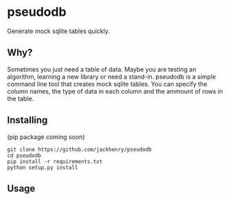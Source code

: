 # pseudodb
Generate mock sqlite tables quickly.

## Why?
Sometimes you just need a table of data. Maybe you are testing an algorithm, learning a new library or need a stand-in. pseudodb is a simple command line tool that creates mock sqlite tables. You can specify the column names, the type of data in each column and the ammount of rows in the table.

## Installing
(pip package coming soon)
```
git clone https://github.com/jackhenry/pseudodb
cd pseudodb
pip install -r requirements.txt
python setup.py install
```

## Usage

